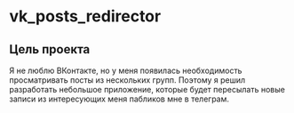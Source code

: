 # vk_posts_redirector
## Цель проекта
Я не люблю ВКонтакте, но у меня появилась необходимость просматривать посты из нескольких групп. Поэтому я решил разработать небольшое приложение, которые будет пересылать новые записи из интересующих меня пабликов мне в телеграм.